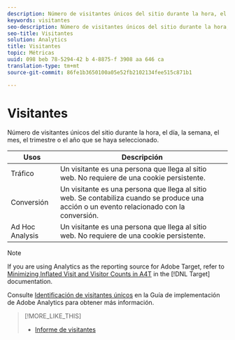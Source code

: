 ```yaml
---
description: Número de visitantes únicos del sitio durante la hora, el día, la semana, el mes, el trimestre o el año que se haya seleccionado.
keywords: visitantes
seo-description: Número de visitantes únicos del sitio durante la hora, el día, la semana, el mes, el trimestre o el año que se haya seleccionado.
seo-title: Visitantes
solution: Analytics
title: Visitantes
topic: Métricas
uuid: 098 beb 78-5294-42 b 4-8875-f 3908 aa 646 ca
translation-type: tm+mt
source-git-commit: 86fe1b3650100a05e52fb2102134fee515c871b1

---
```



# Visitantes

Número de visitantes únicos del sitio durante la hora, el día, la semana, el mes, el trimestre o el año que se haya seleccionado.

| Usos | Descripción |
|---|---|
| Tráfico | Un visitante es una persona que llega al sitio web. No requiere de una cookie persistente. |
| Conversión | Un visitante es una persona que llega al sitio web. Se contabiliza cuando se produce una acción o un evento relacionado con la conversión. |
| Ad Hoc Analysis | Un visitante es una persona que llega al sitio web. No requiere de una cookie persistente. |

>[!NOTE]
>
>If you are using Analytics as the reporting source for Adobe Target, refer to [Minimizing Inflated Visit and Visitor Counts in A4T](https://marketing.adobe.com/resources/help/en_US/target/a4t/minimizing-inflated-visit-and-visitor-counts-a4t.html) in the [!DNL Target] documentation.

Consulte [Identificación de visitantes únicos](https://marketing.adobe.com/resources/help/en_US/sc/implement/visid_overview.html) en la Guía de implementación de Adobe Analytics para obtener más información.

>[!MORE_LIKE_THIS]
>
>* [Informe de visitantes](/help/components/c-variables/dimensionslist/reports-visitors.md)

